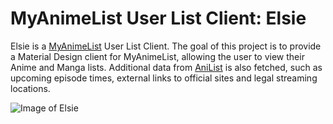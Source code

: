# MyAnimeList User List Client: Elsie
Elsie is a [MyAnimeList](https://myanimelist.net/) User List Client. The goal of this project is to provide a Material Design client for MyAnimeList, allowing the user to view their Anime and Manga lists. Additional data from [AniList](https://anilist.co/) is also fetched, such as upcoming episode times, external links to official sites and legal streaming locations.

![Image of Elsie](http://www.theanimegallery.com/data/thumbs/790px/0128/tAG_128138.jpg)